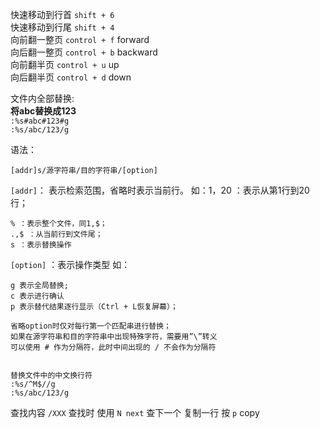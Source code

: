 
快速移动到行首 `shift + 6`  
快速移动到行尾 `shift + 4`  
向前翻一整页 `control + f` forward    
向后翻一整页 `control + b` backward  
向前翻半页 `control + u` up  
向后翻半页 `control + d` down  

文件内全部替换:  
**将abc替换成123**   
`:%s#abc#123#g`  
`:%s/abc/123/g`

语法：
  
    [addr]s/源字符串/目的字符串/[option]
    
`[addr]`： 表示检索范围，省略时表示当前行。
如：1，20 ：表示从第1行到20行；

    % ：表示整个文件，同1,$；
    .,$ ：从当前行到文件尾；
    s ：表示替换操作
  
 
`[option]` ：表示操作类型
如：

    g 表示全局替换;
    c 表示进行确认
    p 表示替代结果逐行显示（Ctrl + L恢复屏幕）；
    
    省略option时仅对每行第一个匹配串进行替换；
    如果在源字符串和目的字符串中出现特殊字符，需要用”\”转义
    可以使用 # 作为分隔符，此时中间出现的 / 不会作为分隔符


    替换文件中的中文换行符
    :%s/^M$//g
    :%s/abc/123/g
     
查找内容 `/XXX`  查找时 使用 `N next` 查下一个
复制一行 按 `p` copy

